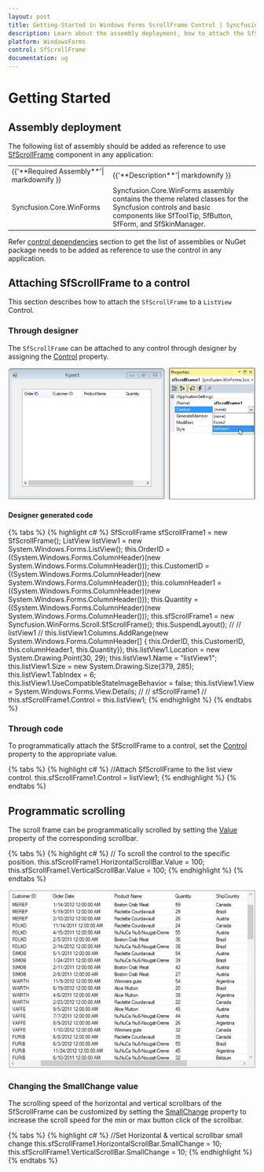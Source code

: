 ```yaml
---
layout: post
title: Getting-Started in Windows Forms ScrollFrame Control | Syncfusion
description: Learn about the assembly deployment, how to attach the SfScrollFrame to a ListView Control in Syncfusion WinForms SfScrollFrame control and more details.
platform: WindowsForms
control: SfScrollFrame
documentation: ug
---
```


# Getting Started

## Assembly deployment

The following list of assembly should be added as reference to use [SfScrollFrame](https://help.syncfusion.com/cr/windowsforms/Syncfusion.Core.WinForms~Syncfusion.WinForms.Controls.SfScrollFrame.html) component in any application:

<table>
<tr>
<td>
{{'**Required Assembly**'| markdownify }}
</td>
<td>
{{'**Description**'| markdownify }}
</td>
</tr>
<tr>
<td>
Syncfusion.Core.WinForms
</td>
<td>
Syncfusion.Core.WinForms assembly contains the theme related classes for the Syncfusion controls and basic components like SfToolTip, SfButton, SfForm, and SfSkinManager.
</td>
</tr>
</table>

Refer [control dependencies](https://help.syncfusion.com/windowsforms/control-dependencies#sfscrollframe) section to get the list of assemblies or NuGet package needs to be added as reference to use the control in any application. 

## Attaching SfScrollFrame to a control

This section describes how to attach the `SfScrollFrame` to a `ListView` Control.

### Through designer

The `SfScrollFrame` can be attached to any control through designer by assigning the [Control](https://help.syncfusion.com/cr/windowsforms/Syncfusion.Core.WinForms~Syncfusion.WinForms.Controls.SfScrollFrame~Control.html) property.

![ScrollFrame to a control attached through designer in winforms scrollframe](SfScrollFrame_images/SfScrollFrame_img1.jpg)

#### Designer generated code

{% tabs %}
{% highlight c# %}
SfScrollFrame sfScrollFrame1 = new SfScrollFrame();
ListView listView1 = new System.Windows.Forms.ListView(); 
 this.OrderID = ((System.Windows.Forms.ColumnHeader)(new System.Windows.Forms.ColumnHeader()));
this.CustomerID = ((System.Windows.Forms.ColumnHeader)(new System.Windows.Forms.ColumnHeader()));
this.columnHeader1 = ((System.Windows.Forms.ColumnHeader)(new System.Windows.Forms.ColumnHeader()));
this.Quantity = ((System.Windows.Forms.ColumnHeader)(new System.Windows.Forms.ColumnHeader()));
this.sfScrollFrame1 = new Syncfusion.WinForms.Scroll.SfScrollFrame();
this.SuspendLayout();
// 
// listView1
// 
this.listView1.Columns.AddRange(new System.Windows.Forms.ColumnHeader[] {
this.OrderID,
this.CustomerID,
this.columnHeader1,
this.Quantity});
this.listView1.Location = new System.Drawing.Point(30, 29);
this.listView1.Name = "listView1";
this.listView1.Size = new System.Drawing.Size(379, 285);
this.listView1.TabIndex = 6;
this.listView1.UseCompatibleStateImageBehavior = false;
this.listView1.View = System.Windows.Forms.View.Details;
// 
// sfScrollFrame1
// 
this.sfScrollFrame1.Control = this.listView1;
{% endhighlight %}
{% endtabs %}

### Through code

To programmatically attach the SfScrollFrame to a control, set the [Control](https://help.syncfusion.com/cr/windowsforms/Syncfusion.Core.WinForms~Syncfusion.WinForms.Controls.SfScrollFrame~Control.html) property to the appropriate value. 

{% tabs %}
{% highlight c# %}
//Attach SfScrollFrame to the list view control.
this.sfScrollFrame1.Control = listView1;
{% endhighlight %}
{% endtabs %}

## Programmatic scrolling

The scroll frame can be programmatically scrolled by setting the [Value](https://help.syncfusion.com/cr/windowsforms/Syncfusion.Core.WinForms~Syncfusion.WinForms.Controls.ScrollProperties~Value.html) property of the corresponding scrollbar.  

{% tabs %}
{% highlight c# %}
// To scroll the control to the specific position.
this.sfScrollFrame1.HorizontalScrollBar.Value = 100;
this.sfScrollFrame1.VerticalScrollBar.Value = 100;
{% endhighlight %}
{% endtabs %}

![ScrollFrame to a control attached through code in winforms scrollframe](SfScrollFrame_images/SfScrollFrame_img2.jpg)

### Changing the SmallChange value

The scrolling speed of the horizontal and vertical scrollbars of the SfScrollFrame can be customized by setting the [SmallChange](https://help.syncfusion.com/cr/windowsforms/Syncfusion.Core.WinForms~Syncfusion.WinForms.Controls.ScrollProperties~SmallChange.html) property to increase the scroll speed for the min or max button click of the scrollbar.

{% tabs %}
{% highlight c# %}
//Set Horizontal & vertical scrollbar small change
this.sfScrollFrame1.HorizontalScrollBar.SmallChange = 10;
this.sfScrollFrame1.VerticalScrollBar.SmallChange = 10;
{% endhighlight %}
{% endtabs %}
